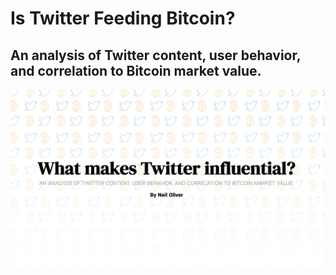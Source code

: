 # Is Twitter Feeding Bitcoin?
## An analysis of Twitter content, user behavior, and correlation to Bitcoin market value.

![](./preview.png)
